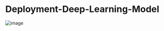# Deployment-Deep-Learning-Model

![image](https://user-images.githubusercontent.com/50991398/114025868-39aa2b00-9893-11eb-993a-37b475820350.png)
